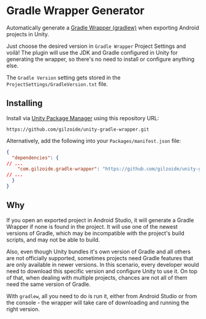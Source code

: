 # Gradle Wrapper Generator
Automatically generate a [Gradle Wrapper (gradlew)](https://docs.gradle.org/current/userguide/gradle_wrapper.html)
when exporting Android projects in Unity.

Just choose the desired version in `Gradle Wrapper` Project Settings and voilà!
The plugin will use the JDK and Gradle configured in Unity for generating the
wrapper, so there's no need to install or configure anything else.

The `Gradle Version` setting gets stored in the
`ProjectSettings/GradleVersion.txt` file.


## Installing
Install via [Unity Package Manager](https://docs.unity3d.com/Manual/upm-ui-giturl.html)
using this repository URL:

```
https://github.com/gilzoide/unity-gradle-wrapper.git
```

Alternatively, add the following into your `Packages/manifest.json` file:

```json
{
  "dependencies": {
// ...
    "com.gilzoide.gradle-wrapper": "https://github.com/gilzoide/unity-gradle-wrapper.git",
// ...
  }
}
```


## Why
If you open an exported project in Android Studio, it will
generate a Gradle Wrapper if none is found in the project.
It will use one of the newest versions of Gradle, which may be incompatible
with the project's build scripts, and may not be able to build.

Also, even though Unity bundles it's own version of Gradle and all others are
not officially supported, sometimes projects need Gradle features that are only
available in newer versions.
In this scenario, every developer would need to download this specific version
and configure Unity to use it.
On top of that, when dealing with multiple projects, chances are not all of
them need the same version of Gradle.

With `gradlew`, all you need to do is run it, either from Android Studio or
from the console - the wrapper will take care of downloading and running the
right version.
